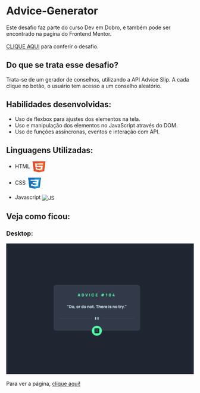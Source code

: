 # Advice-Generator
Este desafio faz parte do curso Dev em Dobro, e também pode ser encontrado na pagina do Frontend Mentor.<br>  
[CLIQUE AQUI](https://www.frontendmentor.io/challenges/advice-generator-app-QdUG-13db) para conferir o desafio.

## Do que se trata esse desafio?
Trata-se de um gerador de conselhos, utilizando a API Advice Slip.
A cada clique no botão, o usuário tem acesso a um conselho aleatório.

## Habilidades desenvolvidas:
- Uso de flexbox para ajustes dos elementos na tela.
- Uso e manipulação dos elementos no JavaScript através do DOM.
- Uso de funções assíncronas, eventos e interação com API. 


## Linguagens Utilizadas:
- HTML <img align="center" alt="HTML" height="30" width="40" src="https://raw.githubusercontent.com/devicons/devicon/master/icons/html5/html5-original.svg">

- CSS  <img align="center" alt="CSS" height="30" width="40" src="https://raw.githubusercontent.com/devicons/devicon/master/icons/css3/css3-original.svg">

- Javascript  <img align="center" alt="JS" height="30" width="40" src="https://cdn.jsdelivr.net/gh/devicons/devicon/icons/javascript/javascript-original.svg" />
          

## Veja como ficou:

### Desktop:
  <img src="./Readme-image/advice-js.gif" alt=" Quadro de conselhos ">

  
  Para ver a página, [clique aqui!](https://jessica-os.github.io/Advice-Generator/)

